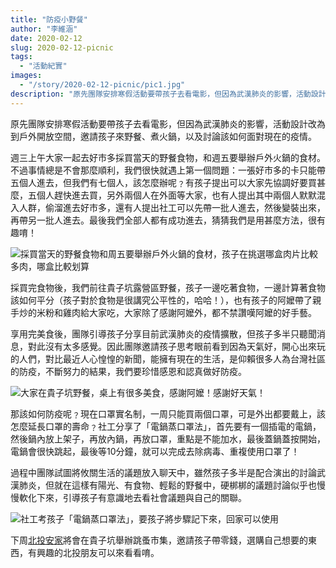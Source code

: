 ```yaml
---
title: "防疫小野餐"
author: "李維涵"
date: 2020-02-12
slug: 2020-02-12-picnic
tags:
  - "活動紀實"
images: 
  - "/story/2020-02-12-picnic/pic1.jpg"
description: "原先團隊安排寒假活動要帶孩子去看電影，但因為武漢肺炎的影響，活動設計改為到戶外開放空間，邀請孩子來野餐、煮火鍋，以及討論該如何面對現在的疫情。"
---
```


原先團隊安排寒假活動要帶孩子去看電影，但因為武漢肺炎的影響，活動設計改為到戶外開放空間，邀請孩子來野餐、煮火鍋，以及討論該如何面對現在的疫情。

週三上午大家一起去好市多採買當天的野餐食物，和週五要舉辦戶外火鍋的食材。不過事情總是不會那麼順利，我們很快就遇上第一個問題：一張好市多的卡只能帶五個人進去，但我們有七個人，該怎麼辦呢﹖有孩子提出可以大家先協調好要買甚麼，五個人趕快進去買，另外兩個人在外面等大家，也有人提出其中兩個人默默混入人群，偷溜進去好市多，還有人提出社工可以先帶一批人進去，然後變裝出來，再帶另一批人進去。最後我們全部人都有成功進去，猜猜我們是用甚麼方法，很有趣唷！

![採買當天的野餐食物和周五要舉辦戶外火鍋的食材，孩子在挑選哪盒肉片比較多肉，哪盒比較划算](pic1.jpg "採買當天的野餐食物和周五要舉辦戶外火鍋的食材，孩子在挑選哪盒肉片比較多肉，哪盒比較划算")

採買完食物後，我們前往貴子坑露營區野餐，孩子一邊吃著食物，一邊計算著食物該如何平分（孩子對於食物是很講究公平性的，哈哈！），也有孩子的阿嬤帶了親手炒的米粉和雞肉給大家吃，大家除了感謝阿嬤外，都不禁讚嘆阿嬤的好手藝。

享用完美食後，團隊引導孩子分享目前武漢肺炎的疫情擴散，但孩子多半只聽聞消息，對此沒有太多感覺。因此團隊邀請孩子思考眼前看到因為天氣好，開心出來玩的人們，對比最近人心惶惶的新聞，能擁有現在的生活，是仰賴很多人為台灣社區的防疫，不斷努力的結果，我們要珍惜感恩和認真做好防疫。

![大家在貴子坑野餐，桌上有很多美食，感謝阿嬤！感謝好天氣！](pic2.jpg "大家在貴子坑野餐，桌上有很多美食，感謝阿嬤！感謝好天氣！")

那該如何防疫呢﹖現在口罩實名制，一周只能買兩個口罩，可是外出都要戴上，該怎麼延長口罩的壽命﹖社工分享了「電鍋蒸口罩法」，首先要有一個插電的電鍋，然後鍋內放上架子，再放內鍋，再放口罩，重點是不能加水，最後蓋鍋蓋按開始，電鍋會很快跳起，最後等10分鐘，就可以完成去除病毒、重複使用口罩了！

過程中團隊試圖將攸關生活的議題放入聊天中，雖然孩子多半是配合演出的討論武漢肺炎，但就在這樣有陽光、有食物、輕鬆的野餐中，硬梆梆的議題討論似乎也慢慢軟化下來，引導孩子有意識地去看社會議題與自己的關聯。

![社工考孩子「電鍋蒸口罩法」，要孩子將步驟記下來，回家可以使用](pic3.jpg "社工考孩子「電鍋蒸口罩法」，要孩子將步驟記下來，回家可以使用")

下周<u>北投安家</u>將會在貴子坑舉辦跳蚤市集，邀請孩子帶零錢，選購自己想要的東西，有興趣的北投朋友可以來看看唷。
